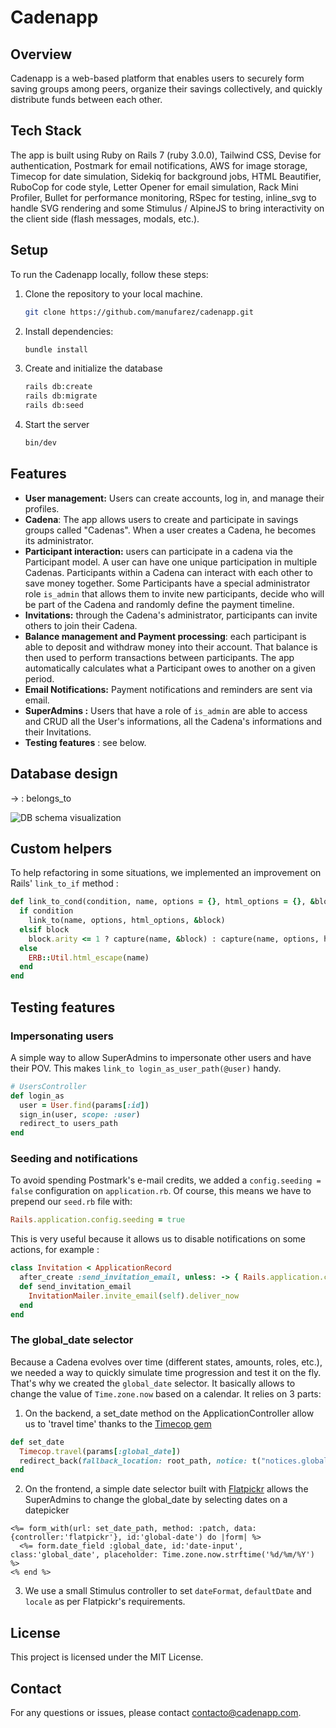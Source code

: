 # Cadenapp

## Overview

Cadenapp is a web-based platform that enables users to securely form saving groups among peers, organize their savings collectively, and quickly distribute funds between each other.

## Tech Stack

The app is built using Ruby on Rails 7 (ruby 3.0.0), Tailwind CSS, Devise for authentication, Postmark for email notifications, AWS for image storage, Timecop for date simulation, Sidekiq for background jobs, HTML Beautifier, RuboCop for code style, Letter Opener for email simulation, Rack Mini Profiler, Bullet for performance monitoring, RSpec for testing, inline_svg to handle SVG rendering and some Stimulus / AlpineJS to bring interactivity on the client side (flash messages, modals, etc.).

## Setup

To run the Cadenapp locally, follow these steps:

1. Clone the repository to your local machine.

   ```bash
   git clone https://github.com/manufarez/cadenapp.git
   ```

2. Install dependencies:

   ```bash
   bundle install
   ```

3. Create and initialize the database

   ```bash
   rails db:create
   rails db:migrate
   rails db:seed
   ```

4. Start the server

   ```bash
   bin/dev
   ```

## Features

- **User management:** Users can create accounts, log in, and manage their profiles.
- **Cadena**: The app allows users to create and participate in savings groups called "Cadenas". When a user creates a Cadena, he becomes its administrator.
- **Participant interaction:** users can participate in a cadena via the Participant model. A user can have one unique participation in multiple Cadenas. Participants within a Cadena can interact with each other to save money together. Some Participants have a special administrator role `is_admin` that allows them to invite new participants, decide who will be part of the Cadena and randomly define the payment timeline.
- **Invitations:** through the Cadena's administrator, participants can invite others to join their Cadena.
- **Balance management and Payment processing**: each participant is able to deposit and withdraw money into their account. That balance is then used to perform transactions between participants. The app automatically calculates what a Participant owes to another on a given period.
- **Email Notifications:** Payment notifications and reminders are sent via email.
- **SuperAdmins :** Users that have a role of `is_admin` are able to access and CRUD all the User's informations, all the Cadena's informations and their Invitations.
- **Testing features** : see below.

## Database design

-> : belongs_to

![DB schema visualization](https://cadenapp.s3.sa-east-1.amazonaws.com/db_model.png)

## Custom helpers

To help refactoring in some situations, we implemented an improvement on Rails' `link_to_if` method :

```ruby
def link_to_cond(condition, name, options = {}, html_options = {}, &block)
  if condition
    link_to(name, options, html_options, &block)
  elsif block
    block.arity <= 1 ? capture(name, &block) : capture(name, options, html_options, &block)
  else
    ERB::Util.html_escape(name)
  end
end
```

## Testing features

### Impersonating users

A simple way to allow SuperAdmins to impersonate other users and have their POV. This makes `link_to login_as_user_path(@user)` handy.

```ruby
# UsersController
def login_as
  user = User.find(params[:id])
  sign_in(user, scope: :user)
  redirect_to users_path
end
```

### Seeding and notifications

To avoid spending Postmark's e-mail credits, we added a `config.seeding = false` configuration on `application.rb`. Of course, this means we have to prepend our `seed.rb` file with:

```ruby
Rails.application.config.seeding = true
```

This is very useful because it allows us to disable notifications on some actions, for example :

```ruby
class Invitation < ApplicationRecord
  after_create :send_invitation_email, unless: -> { Rails.application.config.seeding }
  def send_invitation_email
    InvitationMailer.invite_email(self).deliver_now
  end
end
```

### The global_date selector

Because a Cadena evolves over time (different states, amounts, roles, etc.), we needed a way to quickly simulate time progression and test it on the fly. That's why we created the `global_date` selector. It basically allows to change the value of `Time.zone.now` based on a calendar. It relies on 3 parts:

1. On the backend, a set_date method on the ApplicationController allow us to 'travel time' thanks to the [Timecop gem](https://github.com/travisjeffery/timecop)

```ruby
def set_date
  Timecop.travel(params[:global_date])
  redirect_back(fallback_location: root_path, notice: t("notices.global_date", global_date: Time.zone.now.strftime('%d/%m/%Y')))
end
```

2. On the frontend, a simple date selector built with [Flatpickr](https://flatpickr.js.org/) allows the SuperAdmins to change the global_date by selecting dates on a datepicker

```erb
<%= form_with(url: set_date_path, method: :patch, data:{controller:'flatpickr'}, id:'global-date') do |form| %>
  <%= form.date_field :global_date, id:'date-input', class:'global_date', placeholder: Time.zone.now.strftime('%d/%m/%Y') %>
<% end %>
```

3. We use a small Stimulus controller to set `dateFormat`, `defaultDate` and `locale` as per Flatpickr's requirements.

## License

This project is licensed under the MIT License.

## Contact

For any questions or issues, please contact contacto@cadenapp.com.
